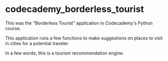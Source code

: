 # codecademy_borderless_tourist

This was the "Borderless Tourist" application in Codecademy's Python course.

This application runs a few functions to make suggestions on places to visit in cities for a potential traveler

In a few words, this is a tourism recommendation engine. 
